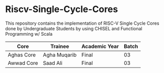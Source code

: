 # Riscv-Single-Cycle-Cores
This repository contains the implementation of RISC-V Single Cycle Cores done by Undergraduate Students by using CHISEL and Functional Programming w/ Scala

| Core  | Trainee  | Academic Year  | Batch  |
|---|---|---|---|
| Aghas Core  | Agha Muqarib  | Final  |  03 |
| Awwad Core  | Saad Ali  |  Final | 03  |
